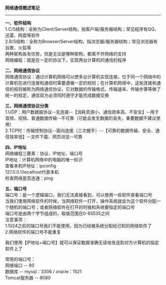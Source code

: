 **网络通信概述笔记**  

----------


**一、软件结构**  
1.C/S结构：全称为Client/Server结构，指客户端/服务器结构；常见程序有QQ、迅雷、网盘等软件  
2.B/S结构：全称为Browser/Server结构，指浏览器/服务器结构；常见浏览器有谷歌、火狐等  
两种架构各有优势，但是无论是哪种架构，都离不开网络的支持  
网络编程：就是在一定的协议下，实现两台计算机的通信的程序  

**二、网络通信协议**  
网络通信协议：通过计算机网络可以使多台计算机实现连接，位于同一个网络中的计算机在进行连接和通信时需要遵循一定的规则；在计算机网络中，这些连接和通信的规则被称为网络通信协议，它对数据的传输格式、传输速率、传输步骤等做了统一的规定，通信双方必须同时遵守才能完成数据交换  

**三、网络通信协议分类**  
1.UDP：用户数据报协议--无连接--【消耗资源小、通信效率高、不安全】--用于音频、视频、普通数据传输--不可靠（可能会发生数据的丢失，重要数据不建议使用）  
2.TCP时：传输控制协议--面向连接（三次握手）--【可靠的数据传输、安全、通信效率低】--文件下载、网页浏览--可靠  

**四、IP地址**  
网络编程三要素：协议、IP地址、端口号  
IP地址：计算机网络中的电脑的唯一标识  
查看本机IP地址：ipconfig  
127.0.0.1/localhost代表本机   
检查网络是否连通：ping  

**五、端口号**  
端口号：是一个逻辑端口，我们无法直接看到，可以使用一些软件查看端口号  
当我们使用网络软件的时候，当网络软件一打开，操作系统就会为这个软件分配一个随机的端口号；或者网络软件在打开的时候和系统要指定的端口号  
端口号是由两个字节组成的，取值范围在0-65535之间  
注意事项：  
1.1024之前的端口号我们不能使用，因为已经被系统分配给已知的网络软件了  
2.网络软件的端口号不能重复  

我们使用【IP地址+端口号】就可以保证数据准确无误地发送到对方计算机的指定软件上了  

常用的端口号：  
网络端口 -- 80  
数据库 -- mysql：3306 / oracle：1521  
Tomcat服务器 -- 8080  